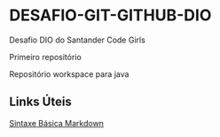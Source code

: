 # DESAFIO-GIT-GITHUB-DIO
Desafio DIO do Santander Code Girls

Primeiro repositório 

Repositório workspace para java

## Links Úteis
[Sintaxe Básica Markdown](https://www.markdownguide.org/basic-syntax/)

